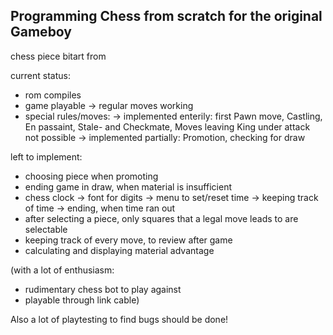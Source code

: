 ## Programming Chess from scratch for the original Gameboy

chess piece bitart from <link>

current status:
- rom compiles
- game playable -> regular moves working
- special rules/moves:
    -> implemented enterily: first Pawn move, Castling, En passaint, Stale- and Checkmate, Moves leaving King under attack not possible
    -> implemented partially: Promotion, checking for draw

left to implement:
- choosing piece when promoting
- ending game in draw, when material is insufficient
- chess clock
    -> font for digits
    -> menu to set/reset time
    -> keeping track of time
    -> ending, when time ran out
- after selecting a piece, only squares that a legal move leads to are selectable
- keeping track of every move, to review after game
- calculating and displaying material advantage

(with a lot of enthusiasm:
 - rudimentary chess bot to play against
 - playable through link cable)

 Also a lot of playtesting to find bugs should be done!